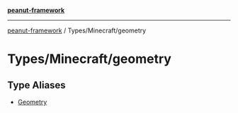 [**peanut-framework**](../../../README.md)

***

[peanut-framework](../../../modules.md) / Types/Minecraft/geometry

# Types/Minecraft/geometry

## Type Aliases

- [Geometry](type-aliases/Geometry.md)
